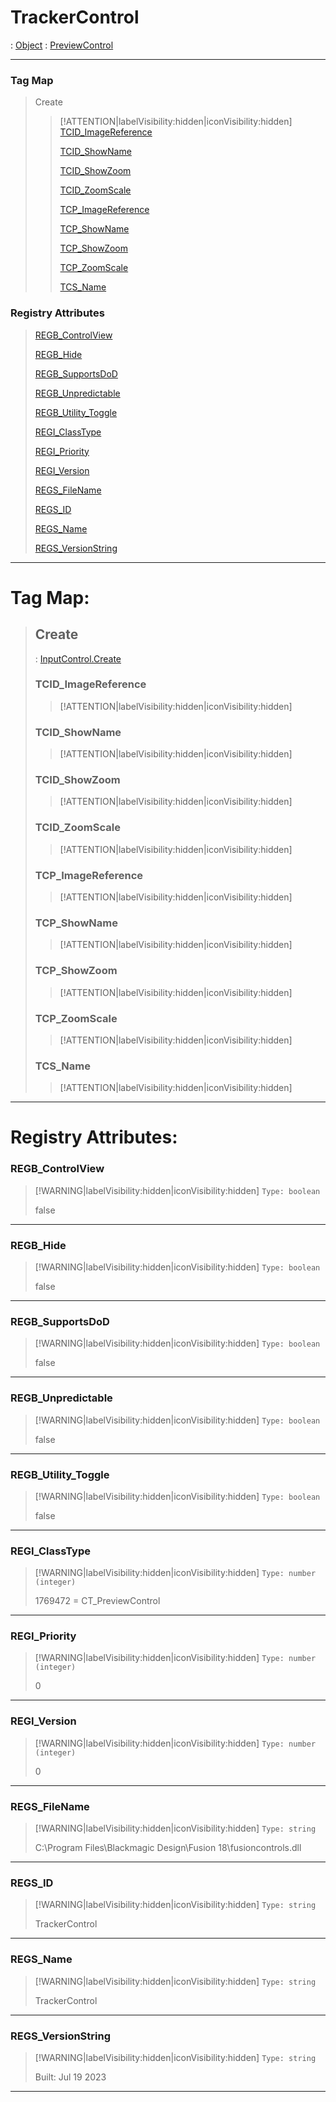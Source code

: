 # TrackerControl
 : [Object](Object.md) : [PreviewControl](PreviewControl.md)
___
### Tag Map
> Create
>
>> [!ATTENTION|labelVisibility:hidden|iconVisibility:hidden]
>> [TCID_ImageReference](#TCID_ImageReference)
>>
>> [TCID_ShowName](#TCID_ShowName)
>>
>> [TCID_ShowZoom](#TCID_ShowZoom)
>>
>> [TCID_ZoomScale](#TCID_ZoomScale)
>>
>> [TCP_ImageReference](#TCP_ImageReference)
>>
>> [TCP_ShowName](#TCP_ShowName)
>>
>> [TCP_ShowZoom](#TCP_ShowZoom)
>>
>> [TCP_ZoomScale](#TCP_ZoomScale)
>>
>> [TCS_Name](#TCS_Name)
>>
### Registry Attributes
> [REGB_ControlView](#REGB_ControlView)
>
> [REGB_Hide](#REGB_Hide)
>
> [REGB_SupportsDoD](#REGB_SupportsDoD)
>
> [REGB_Unpredictable](#REGB_Unpredictable)
>
> [REGB_Utility_Toggle](#REGB_Utility_Toggle)
>
> [REGI_ClassType](#REGI_ClassType)
>
> [REGI_Priority](#REGI_Priority)
>
> [REGI_Version](#REGI_Version)
>
> [REGS_FileName](#REGS_FileName)
>
> [REGS_ID](#REGS_ID)
>
> [REGS_Name](#REGS_Name)
>
> [REGS_VersionString](#REGS_VersionString)
>
___

# Tag Map: <!-- {docsify-ignore} -->

>## Create 
> : [InputControl.Create](InputControl.md#Create)
>### TCID_ImageReference
>> [!ATTENTION|labelVisibility:hidden|iconVisibility:hidden]
>### TCID_ShowName
>> [!ATTENTION|labelVisibility:hidden|iconVisibility:hidden]
>### TCID_ShowZoom
>> [!ATTENTION|labelVisibility:hidden|iconVisibility:hidden]
>### TCID_ZoomScale
>> [!ATTENTION|labelVisibility:hidden|iconVisibility:hidden]
>### TCP_ImageReference
>> [!ATTENTION|labelVisibility:hidden|iconVisibility:hidden]
>### TCP_ShowName
>> [!ATTENTION|labelVisibility:hidden|iconVisibility:hidden]
>### TCP_ShowZoom
>> [!ATTENTION|labelVisibility:hidden|iconVisibility:hidden]
>### TCP_ZoomScale
>> [!ATTENTION|labelVisibility:hidden|iconVisibility:hidden]
>### TCS_Name
>> [!ATTENTION|labelVisibility:hidden|iconVisibility:hidden]
___


# Registry Attributes: <!-- {docsify-ignore} -->

### REGB_ControlView
> [!WARNING|labelVisibility:hidden|iconVisibility:hidden]
> `Type: boolean`
>
> false
>
___

### REGB_Hide
> [!WARNING|labelVisibility:hidden|iconVisibility:hidden]
> `Type: boolean`
>
> false
>
___

### REGB_SupportsDoD
> [!WARNING|labelVisibility:hidden|iconVisibility:hidden]
> `Type: boolean`
>
> false
>
___

### REGB_Unpredictable
> [!WARNING|labelVisibility:hidden|iconVisibility:hidden]
> `Type: boolean`
>
> false
>
___

### REGB_Utility_Toggle
> [!WARNING|labelVisibility:hidden|iconVisibility:hidden]
> `Type: boolean`
>
> false
>
___

### REGI_ClassType
> [!WARNING|labelVisibility:hidden|iconVisibility:hidden]
> `Type: number (integer)`
>
> 1769472 = CT_PreviewControl
>
___

### REGI_Priority
> [!WARNING|labelVisibility:hidden|iconVisibility:hidden]
> `Type: number (integer)`
>
> 0
>
___

### REGI_Version
> [!WARNING|labelVisibility:hidden|iconVisibility:hidden]
> `Type: number (integer)`
>
> 0
>
___

### REGS_FileName
> [!WARNING|labelVisibility:hidden|iconVisibility:hidden]
> `Type: string`
>
> C:\Program Files\Blackmagic Design\Fusion 18\fusioncontrols.dll
>
___

### REGS_ID
> [!WARNING|labelVisibility:hidden|iconVisibility:hidden]
> `Type: string`
>
> TrackerControl
>
___

### REGS_Name
> [!WARNING|labelVisibility:hidden|iconVisibility:hidden]
> `Type: string`
>
> TrackerControl
>
___

### REGS_VersionString
> [!WARNING|labelVisibility:hidden|iconVisibility:hidden]
> `Type: string`
>
> Built: Jul 19 2023
>
___

